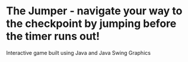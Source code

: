 # The Jumper - navigate your way to the checkpoint by jumping before the timer runs out!
Interactive game built using Java and Java Swing Graphics
